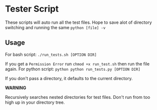 # Tester Script

These scripts will auto run all the test files. Hope to save alot of directory switching and running the same `python [file] -v`

## Usage

For bash script:
			```./run_tests.sh [OPTION DIR]```

If you get a ```Permission Error``` run ```chmod +x run_test.sh``` then run the file again.
For python script:
			```python
			python run_tests.py [OPTION DIR]
			```

If you don't pass a directory, it defaults to the current directory.

**WARNING**

Recursively searches nested directories for test files. Don't run from too high up in your directory tree.


		
